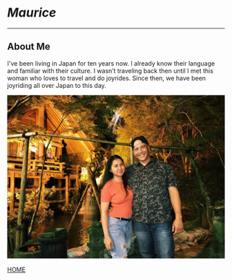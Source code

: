 # *Maurice*
------------------------------------------------------
## About Me

I've been living in Japan for ten years now. I already know their language and familiar with their culture. I wasn’t traveling back then until I met this woman who loves to travel and do joyrides. Since then, we have been joyriding all over Japan to this day.

![ME](appleandme.JPG "Apple and Maurice")

[HOME](index.md)
